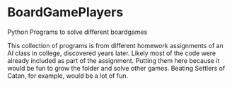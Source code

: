 # BoardGamePlayers
Python Programs to solve different boardgames

This collection of programs is from different homework assignments of an AI class in college, discovered years later. Likely most of the code were already included as part of the assignment.
Putting them here because it would be fun to grow the folder and solve other games. Beating Settlers of Catan, for example, would be a lot of fun.
